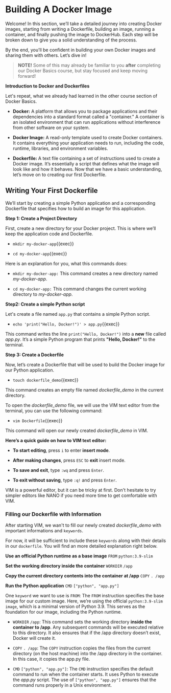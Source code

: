 # Building A Docker Image

Welcome! In this section, we’ll take a detailed journey into creating Docker images, starting from writing a Dockerfile, building an image, running a container, and finally pushing the image to DockerHub. Each step will be broken down to give you a solid understanding of the process.

By the end, you’ll be confident in building your own Docker images and sharing them with others. Let’s dive in!

> **NOTE!** Some of this may already be familiar to you **after** completing our Docker Basics course, but stay focused and keep moving forward!

**Introduction to Docker and Dockerfiles**

Let's repeat, what we already had learned in the other course section of Docker Basics. 

- **Docker:** A platform that allows you to package applications and their dependencies into a standard format called a "container." A container is an isolated environment that can run applications without interference from other software on your system.

- **Docker Image:** A read-only template used to create Docker containers. It contains everything your application needs to run, including the code, runtime, libraries, and environment variables.

- **Dockerfile:** A text file containing a set of instructions used to create a Docker image. It’s essentially a script that defines what the image will look like and how it behaves.
Now that we have a basic understanding, let’s move on to creating our first Dockerfile.


## Writing Your First Dockerfile

We’ll start by creating a simple Python application and a corresponding Dockerfile that specifies how to build an image for this application.

**Step 1: Create a Project Directory**

First, create a new directory for your Docker project. This is where we’ll keep the application code and Dockerfile.

- `mkdir my-docker-app`{{exec}}

- `cd my-docker-app`{{exec}}

Here is an explanation for you, what this commands does:

- `mkdir my-docker-app:` This command creates a new directory named *my-docker-app*.

- `cd my-docker-app:` This command changes the current working directory to *my-docker-app*.

**Step2: Create a simple Python script**

Let's create a file named `app.py` that contains a simple Python script.

- `echo 'print("Hello, Docker!")' > app.py`{{exec}}

This command writes the line `print("Hello, Docker!")` into a **new** file called *app.py*. It’s a simple Python program that prints **"Hello, Docker!"** to the terminal.

**Step 3: Create a Dockerfile**

Now, let’s create a Dockerfile that will be used to build the Docker image for our Python application.

- `touch dockerfile_demo`{{exec}}

This command creates an empty file named *dockerfile_demo* in the current directory.

To open the *dockerfile_demo* file, we will use the VIM text editor from the terminal, you can use the following command:

- `vim Dockerfile`{{exec}}

This command will open our newly created *dockerfile_demo* in VIM.

**Here’s a quick guide on how to VIM text editor:**
 
- **To start editing**, press `i` to enter **insert mode**.

- **After making changes**, press `ESC` to **exit** insert mode.

- **To save and exit**, type `:wq` and press `Enter`.

- **To exit without saving**, type `:q!` and press `Enter`.

VIM is a powerful editor, but it can be tricky at first. Don't hesitate to try simpler editors like NANO if you need more time to get comfortable with VIM.

### Filling our Dockerfile with Information

After starting VIM, we wan't to fill our newly created *dockerfile_demo* with important informations and `keywords`.

For now, it will be sufficient to include these `keywords` along with their details in our `dockerfile`. You will find an more detailed explanation right below.

**Use an official Python runtime as a base image**
`FROM` `python:3.9-slim`

**Set the working directory inside the container**
`WORKDIR` `/app`

**Copy the current directory contents into the container at /app**
`COPY` `. /app`

**Run the Python application**
`CMD` `["python", "app.py"]`

One `keyword` we want to use is `FROM`: The `FROM` instruction specifies the base image for our custom image. Here, we’re using the official `python:3.9-slim image`, which is a minimal version of Python 3.9. This serves as the foundation for our image, including the Python runtime.

- `WORKDIR` `/app`: This command sets the working directory **inside the container to /app**. Any subsequent commands will be executed relative to this directory. It also ensures that if the /app directory doesn’t exist, Docker will create it.

- `COPY` `. /app`: The `COPY` instruction copies the files from the current directory (on the host machine) into the /app directory in the container. In this case, it copies the app.py file.

- `CMD` `["python", "app.py"]`: The `CMD` instruction specifies the default command to run when the container starts. It uses Python to execute the *app.py* script. The use of `["python", "app.py"]` ensures that the command runs properly in a Unix environment.
